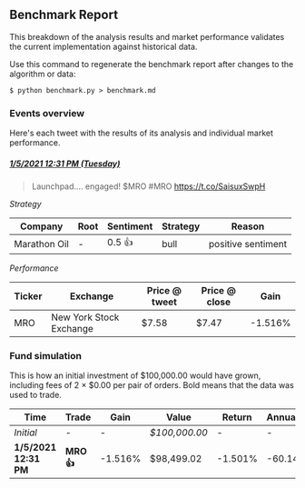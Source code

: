 ## Benchmark Report

This breakdown of the analysis results and market performance validates the current implementation against historical data.

Use this command to regenerate the benchmark report after changes to the algorithm or data:
```shell
$ python benchmark.py > benchmark.md
```

### Events overview

Here's each tweet with the results of its analysis and individual market performance.

##### [1/5/2021 12:31 PM (Tuesday)](https://twitter.com/Trendspider_J/status/1346509715472224256)

> Launchpad.... engaged! $MRO #MRO https://t.co/SaisuxSwpH

*Strategy*

Company | Root | Sentiment | Strategy | Reason
--------|------|-----------|----------|-------
Marathon Oil | - | 0.5 :thumbsup: | bull | positive sentiment

*Performance*

Ticker | Exchange | Price @ tweet | Price @ close | Gain
-------|----------|---------------|---------------|-----
MRO | New York Stock Exchange | $7.58 | $7.47 | -1.516%

### Fund simulation

This is how an initial investment of $100,000.00 would have grown, including fees of 2 × $0.00 per pair of orders. Bold means that the data was used to trade.

Time | Trade | Gain | Value | Return | Annualized
-----|-------|------|-------|--------|-----------
*Initial* | - | - | *$100,000.00* | - | -
**1/5/2021 12:31 PM** | **MRO :thumbsup:** | -1.516% | $98,499.02 | -1.501% | -60.149%
